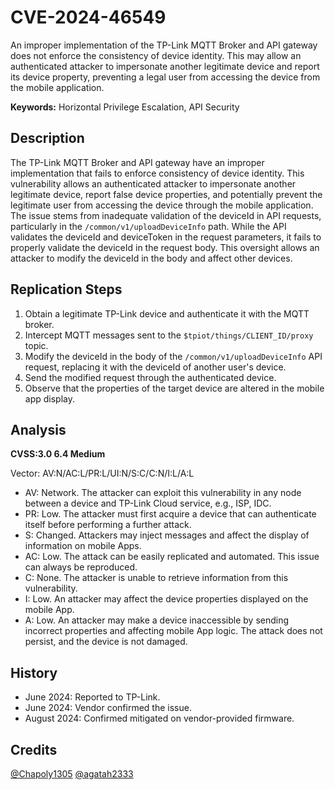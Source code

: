 # CVE-2024-46549

An improper implementation of the TP-Link MQTT Broker and API gateway does not enforce the consistency of device identity. This may allow an authenticated attacker to impersonate another legitimate device and report its device property, preventing a legal user from accessing the device from the mobile application.

**Keywords:** Horizontal Privilege Escalation, API Security

## Description
The TP-Link MQTT Broker and API gateway have an improper implementation that fails to enforce consistency of device identity. This vulnerability allows an authenticated attacker to impersonate another legitimate device, report false device properties, and potentially prevent the legitimate user from accessing the device through the mobile application. The issue stems from inadequate validation of the deviceId in API requests, particularly in the `/common/v1/uploadDeviceInfo` path. While the API validates the deviceId and deviceToken in the request parameters, it fails to properly validate the deviceId in the request body. This oversight allows an attacker to modify the deviceId in the body and affect other devices.


## Replication Steps
1. Obtain a legitimate TP-Link device and authenticate it with the MQTT broker.
2. Intercept MQTT messages sent to the `$tpiot/things/CLIENT_ID/proxy` topic.
3. Modify the deviceId in the body of the `/common/v1/uploadDeviceInfo` API request, replacing it with the deviceId of another user's device.
4. Send the modified request through the authenticated device.
5. Observe that the properties of the target device are altered in the mobile app display.

## Analysis
**CVSS:3.0 6.4 Medium**

Vector: AV:N/AC:L/PR:L/UI:N/S:C/C:N/I:L/A:L
- AV: Network. The attacker can exploit this vulnerability in any node between a device and TP-Link Cloud service, e.g., ISP, IDC.
- PR: Low. The attacker must first acquire a device that can authenticate itself before performing a further attack.
- S: Changed. Attackers may inject messages and affect the display of information on mobile Apps.
- AC: Low. The attack can be easily replicated and automated. This issue can always be reproduced.
- C: None. The attacker is unable to retrieve information from this vulnerability.
- I: Low. An attacker may affect the device properties displayed on the mobile App.
- A: Low. An attacker may make a device inaccessible by sending incorrect properties and affecting mobile App logic. The attack does not persist, and the device is not damaged.

## History
- June 2024: Reported to TP-Link.
- June 2024: Vendor confirmed the issue.
- August 2024: Confirmed mitigated on vendor-provided firmware.

## Credits
[@Chapoly1305](https://github.com/Chapoly1305) [@agatah2333](https://agatah2333.github.io/)
